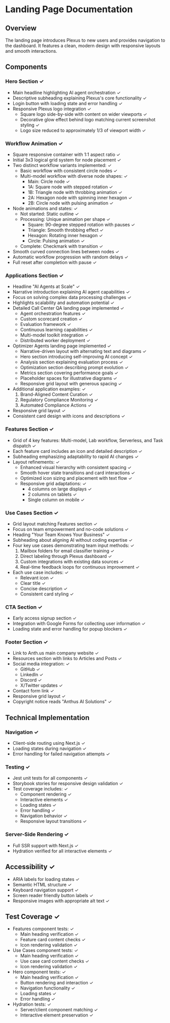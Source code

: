 # Landing Page Documentation

## Overview
The landing page introduces Plexus to new users and provides navigation to the dashboard. It features a clean, modern design with responsive layouts and smooth interactions.

## Components

### Hero Section ✓
- Main headline highlighting AI agent orchestration ✓
- Descriptive subheading explaining Plexus's core functionality ✓
- Login button with loading state and error handling ✓
- Responsive Plexus logo integration ✓
  - Square logo side-by-side with content on wider viewports ✓
  - Decorative glow effect behind logo matching current screenshot styling ✓
  - Logo size reduced to approximately 1/3 of viewport width ✓

### Workflow Animation ✓
- Square responsive container with 1:1 aspect ratio ✓
- Initial 3x3 logical grid system for node placement ✓
- Two distinct workflow variants implemented: ✓
  - Basic workflow with consistent circle nodes ✓
  - Multi-model workflow with diverse node shapes: ✓
    - Main: Circle node ✓
    - 1A: Square node with stepped rotation ✓
    - 1B: Triangle node with throbbing animation ✓
    - 2A: Hexagon node with spinning inner hexagon ✓
    - 2B: Circle node with pulsing animation ✓
- Node animations and states: ✓
  - Not started: Static outline ✓
  - Processing: Unique animation per shape ✓
    - Square: 90-degree stepped rotation with pauses ✓
    - Triangle: Smooth throbbing effect ✓
    - Hexagon: Rotating inner hexagon ✓
    - Circle: Pulsing animation ✓
  - Complete: Checkmark with transition ✓
- Smooth curved connection lines between nodes ✓
- Automatic workflow progression with random delays ✓
- Full reset after completion with pause ✓

### Applications Section ✓
- Headline "AI Agents at Scale" ✓
- Narrative introduction explaining AI agent capabilities ✓
- Focus on solving complex data processing challenges ✓
- Highlights scalability and automation potential ✓
- Detailed Call Center QA landing page implemented ✓
  - Agent orchestration features ✓
  - Custom scorecard creation ✓
  - Evaluation framework ✓
  - Continuous learning capabilities ✓
  - Multi-model toolkit integration ✓
  - Distributed worker deployment ✓
- Optimizer Agents landing page implemented ✓
  - Narrative-driven layout with alternating text and diagrams ✓
  - Hero section introducing self-improving AI concept ✓
  - Analysis section explaining evaluation process ✓
  - Optimization section describing prompt evolution ✓
  - Metrics section covering performance goals ✓
  - Placeholder spaces for illustrative diagrams ✓
  - Responsive grid layout with generous spacing ✓
- Additional application examples: ✓
  1. Brand-Aligned Content Curation ✓
  2. Regulatory Compliance Monitoring ✓
  3. Automated Compliance Actions ✓
- Responsive grid layout ✓
- Consistent card design with icons and descriptions ✓

### Features Section ✓
- Grid of 4 key features: Multi-model, Lab workflow, Serverless, and Task dispatch ✓
- Each feature card includes an icon and detailed description ✓
- Subheading emphasizing adaptability to rapid AI changes ✓
- Layout refinements: ✓
  - Enhanced visual hierarchy with consistent spacing ✓
  - Smooth hover state transitions and card interactions ✓
  - Optimized icon sizing and placement with text flow ✓
  - Responsive grid adaptations: ✓
    - 4 columns on large displays ✓
    - 2 columns on tablets ✓
    - Single column on mobile ✓

### Use Cases Section ✓
- Grid layout matching Features section ✓
- Focus on team empowerment and no-code solutions ✓
- Heading "Your Team Knows Your Business" ✓
- Subheading about aligning AI without coding expertise ✓
- Four key use cases demonstrating team input methods: ✓
  1. Mailbox folders for email classifier training ✓
  2. Direct labeling through Plexus dashboard ✓
  3. Custom integrations with existing data sources ✓
  4. Real-time feedback loops for continuous improvement ✓
- Each use case includes: ✓
  - Relevant icon ✓
  - Clear title ✓
  - Concise description ✓
  - Consistent card styling ✓

### CTA Section ✓
- Early access signup section ✓
- Integration with Google Forms for collecting user information ✓
- Loading state and error handling for popup blockers ✓

### Footer Section ✓
- Link to Anth.us main company website ✓
- Resources section with links to Articles and Posts ✓
- Social media integration: ✓
  - GitHub ✓
  - LinkedIn ✓
  - Discord ✓
  - X/Twitter updates ✓
- Contact form link ✓
- Responsive grid layout ✓
- Copyright notice reads "Anthus AI Solutions" ✓

## Technical Implementation

### Navigation ✓
- Client-side routing using Next.js ✓
- Loading states during navigation ✓
- Error handling for failed navigation attempts ✓

### Testing ✓
- Jest unit tests for all components ✓
- Storybook stories for responsive design validation ✓
- Test coverage includes: ✓
  - Component rendering ✓
  - Interactive elements ✓
  - Loading states ✓
  - Error handling ✓
  - Navigation behavior ✓
  - Responsive layout transitions ✓

### Server-Side Rendering ✓
- Full SSR support with Next.js ✓
- Hydration verified for all interactive elements ✓

## Accessibility ✓
- ARIA labels for loading states ✓
- Semantic HTML structure ✓
- Keyboard navigation support ✓
- Screen reader friendly button labels ✓
- Responsive images with appropriate alt text ✓

## Test Coverage ✓
- Features component tests: ✓
  - Main heading verification ✓
  - Feature card content checks ✓
  - Icon rendering validation ✓
- Use Cases component tests: ✓
  - Main heading verification ✓
  - Use case card content checks ✓
  - Icon rendering validation ✓
- Hero component tests: ✓
  - Main heading verification ✓
  - Button rendering and interaction ✓
  - Navigation functionality ✓
  - Loading states ✓
  - Error handling ✓
- Hydration tests: ✓
  - Server/client component matching ✓
  - Interactive element preservation ✓
